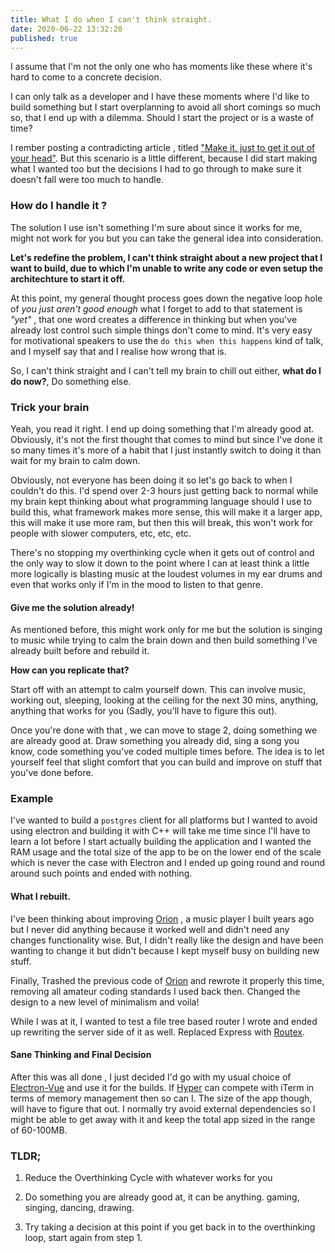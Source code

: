 ```yaml
---
title: What I do when I can't think straight.
date: 2020-06-22 13:32:20
published: true
---
```


I assume that I'm not the only one who has moments like these where it's hard to come to a concrete decision.

I can only talk as a developer and I have these moments where I'd like to build something but I start overplanning to avoid all short comings so much
so, that I end up with a dilemma. Should I start the project or is a waste of time?

I rember posting a contradicting article , titled
["Make it, just to get it out of your head"](https://blog.siddharthgelera.com/2020/04/21/get-it-out-of-your-head/). But this scenario is a little
different, because I did start making what I wanted too but the decisions I had to go through to make sure it doesn't fall were too much to handle.

### How do I handle it ?

The solution I use isn't something I'm sure about since it works for me, might not work for you but you can take the general idea into consideration.

**Let's redefine the problem, I can't think straight about a new project that I want to build, due to which I'm unable to write any code or even setup
the architechture to start it off.**

At this point, my general thought process goes down the negative loop hole of _you just aren't good enough_ what I forget to add to that statement is
_"yet"_ , that one word creates a difference in thinking but when you've already lost control such simple things don't come to mind. It's very easy
for motivational speakers to use the `do this when this happens` kind of talk, and I myself say that and I realise how wrong that is.

So, I can't think straight and I can't tell my brain to chill out either, **what do I do now?**, Do something else.

### Trick your brain

Yeah, you read it right. I end up doing something that I'm already good at. Obviously, it's not the first thought that comes to mind but since I've
done it so many times it's more of a habit that I just instantly switch to doing it than wait for my brain to calm down.

Obviously, not everyone has been doing it so let's go back to when I couldn't do this. I'd spend over 2-3 hours just getting back to normal while my
brain kept thinking about what programming language should I use to build this, what framework makes more sense, this will make it a larger app, this
will make it use more ram, but then this will break, this won't work for people with slower computers, etc, etc, etc.

There's no stopping my overthinking cycle when it gets out of control and the only way to slow it down to the point where I can at least think a
little more logically is blasting music at the loudest volumes in my ear drums and even that works only if I'm in the mood to listen to that genre.

#### Give me the solution already!

As mentioned before, this might work only for me but the solution is singing to music while trying to calm the brain down and then build something
I've already built before and rebuild it.

**How can you replicate that?**

Start off with an attempt to calm yourself down. This can involve music, working out, sleeping, looking at the ceiling for the next 30 mins, anything,
anything that works for you (Sadly, you'll have to figure this out).

Once you're done with that , we can move to stage 2, doing something we are already good at. Draw something you already did, sing a song you know,
code something you've coded multiple times before. The idea is to let yourself feel that slight comfort that you can build and improve on stuff that
you've done before.

### Example

I've wanted to build a `postgres` client for all platforms but I wanted to avoid using electron and building it with C++ will take me time since I'll
have to learn a lot before I start actually building the application and I wanted the RAM usage and the total size of the app to be on the lower end
of the scale which is never the case with Electron and I ended up going round and round around such points and ended with nothing.

#### What I rebuilt.

I've been thinking about improving [Orion](https://orion.barelyhuman.dev/) , a music player I built years ago but I never did anything because it
worked well and didn't need any changes functionality wise. But, I didn't really like the design and have been wanting to change it but didn't because
I kept myself busy on building new stuff.

Finally, Trashed the previous code of [Orion](https://music.reaper.im) and rewrote it properly this time, removing all amateur coding standards I used
back then. Changed the design to a new level of minimalism and voila!

While I was at it, I wanted to test a file tree based router I wrote and ended up rewriting the server side of it as well. Replaced Express with
[Routex](https://github.com/barelyhuman/routex).

#### Sane Thinking and Final Decision

After this was all done , I just decided I'd go with my usual choice of [Electron-Vue](https://simulatedgreg.gitbooks.io/electron-vue/en/) and use it
for the builds. If [Hyper](https://hyper.is) can compete with iTerm in terms of memory management then so can I. The size of the app though, will have
to figure that out. I normally try avoid external dependencies so I might be able to get away with it and keep the total app sized in the range of
60-100MB.

### TLDR;

1. Reduce the Overthinking Cycle with whatever works for you

2. Do something you are already good at, it can be anything. gaming, singing, dancing, drawing.

3. Try taking a decision at this point if you get back in to the overthinking loop, start again from step 1.
